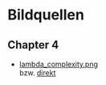 # Bildquellen

## Chapter 4

- [lambda_complexity.png](https://stats.stackexchange.com/questions/118712/why-does-ridge-estimate-become-better-than-ols-by-adding-a-constant-to-the-diago) <br> bzw. [direkt](https://i.sstatic.net/1d8XV.png)
